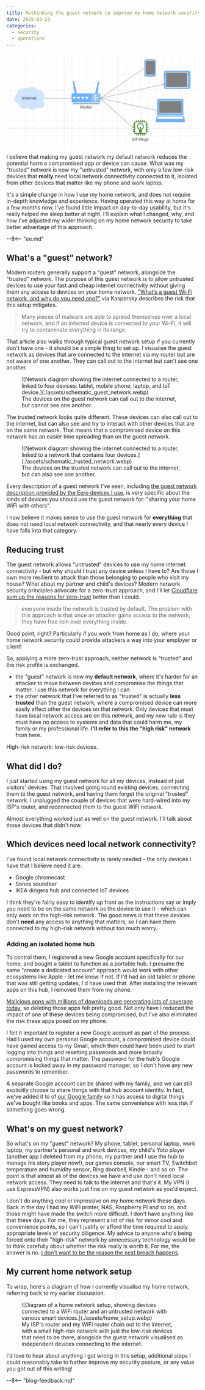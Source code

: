 ```yaml
---
title: Rethinking the guest network to improve my home network security
date: 2025-03-23
categories:
  - security
  - operations
---
```


![Network diagram showing the internet connected to a router, linked to four devices: tablet, mobile phone, laptop, and IoT device.](./assets/schematic_guest_network.webp)

I believe that making my guest network my default network reduces the potential harm a compromised app or device can cause. What was my "trusted" network is now my "untrusted" network, with only a few low-risk devices that **really** need local network connectivity connected to it, isolated from other devices that matter like my phone and work laptop.

It's a simple change in how I use my home network, and does not require in-depth knowledge and experience. Having operated this way at home for a few months now, I've found little impact on day-to-day usability, but it's really helped me sleep better at night. I'll explain what I changed, why, and how I've adjusted my wider thinking on my home network security to take better advantage of this approach.

--8<-- "ee.md"

<!-- more -->

## What's a "guest" network?

Modern routers generally support a "guest" network, alongside the "trusted" network. The purpose of this guest network is to allow untrusted devices to use your fast and cheap internet connectivity without giving them any access to devices on your home network. ["What’s a guest Wi-Fi network, and why do you need one?"](https://www.kaspersky.co.uk/blog/guest-wifi/14446/) via Kaspersky describes the risk that this setup mitigates.

> Many pieces of malware are able to spread themselves over a local network, and if an infected device is connected to your Wi-Fi, it will try to contaminate everything in its range.

That article also walks through typical guest network setup if you currently don't have one - it should be a simple thing to set up. I visualise the guest network as devices that are connected to the internet via my router but are not aware of one another. They can call out to the internet but can't see one another.

<figure markdown="span">
 ![Network diagram showing the internet connected to a router, linked to four devices: tablet, mobile phone, laptop, and IoT device.](./assets/schematic_guest_network.webp)
 <figcaption>The devices on the guest network can call out to the internet, but cannot see one another.</figcaption>
</figure>

The trusted network looks quite different. These devices can also call out to the internet, but can also see and try to interact with other devices that are on the same network. That means that a compromised device on this network has an easier time spreading than on the guest network.

<figure markdown="span">
 ![Network diagram showing the internet connected to a router, linked to a network that contains four devices.](./assets/schematic_trusted_network.webp)
 <figcaption>The devices on the trusted network can call out to the internet, but can also see one another.</figcaption>
</figure>

Every description of a guest network I've seen, including [the guest network description provided by the Eero devices I use](https://support.eero.com/hc/en-us/articles/207895123-How-do-I-share-my-eero-network-with-guests), is very specific about the kinds of devices you should use the guest network for: "sharing your home WiFi with others".

I now believe it makes sense to use the guest network for **everything** that does not need local network connectivity, and that nearly every device I have falls into that category.

## Reducing trust

The guest network allows "untrusted" devices to use my home internet connectivity - but why should I trust any device unless I have to? Are those I own more resilient to attack than those belonging to people who visit my house? What about my partner and child's devices? Modern network security principles advocate for a zero-trust approach, and I'll let [Cloudflare sum up the reasons for zero-trust](https://www.cloudflare.com/learning/security/glossary/what-is-zero-trust/) better than I could.

> everyone inside the network is trusted by default. The problem with this approach is that once an attacker gains access to the network, they have free rein over everything inside.

Good point, right? Particularly if you work from home as I do, where your home network security could provide attackers a way into your employer or client!

So, applying a more zero-trust approach, neither network is "trusted" and the risk profile is exchanged.

- the "guest" network is now my **default network**, where it's harder for an attacker to move between devices and compromise the things that matter. I use this network for everything I can.
- the other network that I've referred to as "trusted" is actually **less trusted** than the guest network, where a compromised device can more easily affect other the devices on that network. Only devices that must have local network access are on this network, and my new rule is they must have no access to systems and data that could harm me, my family or my professional life. **I'll refer to this the "high risk" network** from here.

High-risk network: low-risk devices.

## What did I do?

I just started using my guest network for all my devices, instead of just visitors' devices. That involved going round existing devices, connecting them to the guest network, and having them forget the original "trusted" network. I unplugged the couple of devices that were hard-wired into my ISP's router, and reconnected them to the guest WiFi network.

Almost everything worked just as well on the guest network. I'll talk about those devices that didn't now.

## Which devices need local network connectivity?

I've found local network connectivity is rarely needed - the only devices I have that I believe need it are:

- Google chromecast
- Sonos soundbar
- IKEA dirigera hub and connected IoT devices

I think they're fairly easy to identify up front as the instructions say or imply you need to be on the same network as the device to use it - which can only work on the high-risk network. The good news is that these devices don't **need** any access to anything that matters, so I can have them connected to my high-risk network without too much worry.

### Adding an isolated home hub

To control them, I registered a new Google account specifically for our home, and bought a tablet to function as a portable hub. I presume the same "create a dedicated account" approach would work with other ecosystems like Apple - let me know if not. If I'd had an old tablet or phone that was still getting updates, I'd have used that. After installing the relevant apps on this hub, I removed them from my phone. 

[Malicious apps with millions of downloads are generating lots of coverage today](https://www.google.com/search?q=android+app+malicious+millions+of+downloads+recent), so deleting those apps felt pretty good. Not only have I reduced the impact of one of these devices being compromised, but I've also eliminated the risk these apps posed on my phone.

I felt it important to register a new Google account as part of the process. Had I used my own personal Google account, a compromised device could have gained access to my Gmail, which then could have been used to start logging into things and resetting passwords and more broadly compromising things that matter. The password for the hub's Google account is locked away in my password manager, so I don't have any new passwords to remember.

A separate Google account can be shared with my family, and we can still explicitly choose to share things with that hub account identity. In fact, we've added it to of [our Google family](https://families.google/families/) so it has access to digital things we've bought like books and apps. The same convenience with less risk if something goes wrong.

## What's on my guest network?

So what's on my "guest" network? My phone, tablet, personal laptop, work laptop, my partner's personal and work devices, my child's Yoto player (another app I deleted from my phone, my partner and I use the hub to manage his story player now!), our games console, our smart TV, Switchbot temperature and humidity sensor, Ring doorbell, Kindle - and so on. The point is that almost all of the devices we have and use don't need local network access. They need to talk to the internet and that's it. My VPN (I use ExpressVPN) also works just fine on my guest network as you'd expect.

I don't do anything cool or impressive on my home network these days. Back in the day I had my WiFi printer, NAS, Raspberry Pi and so on, and those might have made the switch more difficult. I don't have anything like that these days. For me, they represent a lot of risk for minor cool and convenience points, so I can't justify or afford the time required to apply appropriate levels of security diligence. My advice to anyone who's being forced onto their "high-risk" network by unnecessary technology would be to think carefully about whether the risk really is worth it. For me, the answer is no. [I don't want to be the reason the next breach happens](https://thehackernews.com/2023/03/lastpass-hack-engineers-failure-to.html).

## My current home network setup

To wrap, here's a diagram of how I currently visualise my home network, referring back to my earlier discussion.

<figure markdown="span">
 ![Diagram of a home network setup, showing devices connected to a WiFi router and an untrusted network with various smart devices.](./assets/home_setup.webp)
 <figcaption>My ISP's router and my WiFi router chain out to the internet, with a small high-risk network with just the low-risk devices that need to be there, alongside the guest network visualised as independent devices connecting to the internet.</figcaption>
</figure>

I'd love to hear about anything I got wrong in this setup, additional steps I could reasonably take to further improve my security posture, or any value you got out of this writing!

--8<-- "blog-feedback.md"

